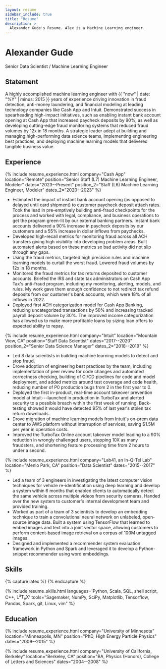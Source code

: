 ```yaml
---
layout: resume
sidebar_include: true
title: "Resume"
description: >
  Alexander Gude's Resume. Alex is a Machine Learning engineer.
---
```


# Alexander Gude

<div class="subtitle">Senior Data Scientist / Machine Learning Engineer</div>

## Statement

A highly accomplished machine learning engineer with {{ "now" | date: "%Y" |
minus: 2015 }} years of experience driving innovation in fraud detection,
anti-money laundering, and financial modeling at leading technology companies
like Cash App and Intuit. Demonstrated success in spearheading high-impact
initiatives, such as enabling instant bank account opening at Cash App that
increased paycheck deposits by 90%, as well as developing cutting-edge fraud
monitoring systems that reduced fraud volumes by 12x in 18 months. A strategic
leader adept at building and managing high-performing data science teams,
implementing engineering best practices, and deploying machine learning models
that delivered tangible business value.

## Experience

{% include resume_experience.html
  company="Cash App"
  location="Remote"
  position="Senior Staff (L7) Machine Learning Engineer, Modeler"
  dates="2023--Present"
  position_2="Staff (L6) Machine Learning Engineer, Modeler"
  dates_2="2020--2023"
%}

- Estimated the impact of instant bank account opening (as opposed to delayed
  until card shipment) to customer paycheck deposit attach rates. Took the
  lead in pre-emptively building anti-fraud checkpoints for the process and
  worked with legal, compliance, and business operations to get the program
  green-lit by our external banking partners. Instant bank accounts delivered
  a 90% increase in paycheck deposits by our customers and a 55% increase in
  dollar inflows from paychecks.
- Developed high-recall metrics for monitoring fraud across all ACH transfers
  giving high visibility into developing problem areas. Built automated alerts
  based on these metrics so bad activity did not slip through any gaps.
- Using the fraud metrics, targeted high precision rules and machine learning
  models to curtail the worst fraud. Lowered fraud volumes by 12x in 18
  months.
- Monitored the fraud metrics for tax returns deposited to customer accounts.
  Briefed the IRS and state tax administrators on Cash App Tax's anti-fraud
  program, including my monitoring, alerting, models, and rules. My work gave
  them enough confidence to not redirect tax refund deposits from our
  customer's bank accounts, which were 18% of all inflows in 2022.
- Deployed first ACH categorization model for Cash App Banking, reducing
  uncategorized transactions by 50% and increasing tracked payroll deposit
  volume by 30%. The improved income categorization has allowed us to make
  more profitable loans by sizing loan offers to expected ability to repay.

{% include resume_experience.html
  company="Intuit"
  location="Mountain View, CA"
  position="Staff Data Scientist"
  dates="2017--2020"
  position_2="Senior Data Science Manager"
  dates_2="2018--2019"
%}

- Led 8 data scientists in building machine learning models to detect and stop
  fraud.
- Drove adoption of engineering best practices by the team, including
  implementation of peer review for code changes and automated correctness
  checking, building of CI/CD pipelines for code and model deployment, and
  added metrics around test coverage and code health, reducing number of P0
  production bugs from 2 in the first year to 0.
- Deployed the first in-product, real-time account takeover prevention model
  at Intuit---launched in production in TurboTax and alerted security to a
  possible breach within the first week of running. Back-testing showed it
  would have detected 95% of last year's stolen tax return downloads.
- Drove migration of machine learning models from Intuit's on-prem data center
  to AWS platform without interruption of services, saving $1.5M per year in
  operation costs.
- Improved the TurboTax Online account takeover model leading to a 90%
  reduction in wrongly challenged users, stopping 10X as many fraudsters, and
  shortening feature processing time from 2 hours to under a second.

{% include resume_experience.html
  company="Lab41, an In-Q-Tel Lab"
  location="Menlo Park, CA"
  position="Data Scientist"
  dates="2015--2017"
%}

- Led a team of 3 engineers in investigating the latest computer vision
  techniques for vehicle re-identification using deep learning and develop a
  system within 6 months that enabled clients to automatically detect the same
  vehicle across multiple videos from security cameras. Handed over the new
  system to customer's internal development team and provided training.
- Worked as part of a team of 3 scientists to develop an embedding technique
  to train a convolutional neural network on unlabeled, open-source image
  data. Built a system using TensorFlow that learned to embed images and text
  into a joint vector space, allowing customers to perform content-based image
  retrieval on a corpus of 100M untagged images.
- Designed and implemented a recommender system evaluation framework in Python
  and Spark and leveraged it to develop a Python-snippet recommender using
  word embeddings.

## Skills

{% capture latex %}
{% endcapture %}

{% include resume_skills.html
languages='Python, Scala, SQL, shell script, C++, <span class="latex">L<sup>a</sup>T<sub>e</sub>X</span>'
  tools="Sagemaker, NumPy, SciPy, Matplotlib, Tensorflow, Pandas, Spark, git, Linux, vim"
%}

## Education

{% include resume_experience.html
  company="University of Minnesota"
  location="Minneapolis, MN"
  position="PhD, High Energy Particle Physics"
  dates="2009--2015"
%}

{% include resume_experience.html
  company="University of California, Berkeley"
  location="Berkeley, CA"
  position="BA, Physics (Honors), College of Letters and Sciences"
  dates="2004--2008"
%}
